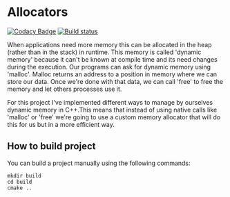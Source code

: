# Allocators

[![Codacy Badge](https://api.codacy.com/project/badge/Grade/5a1b7ace732d409ea84d34316e721935)](https://www.codacy.com/manual/VladimirBalun/Allocators?utm_source=github.com&amp;utm_medium=referral&amp;utm_content=VladimirBalun/Allocators&amp;utm_campaign=Badge_Grade)
[![Build status](https://ci.appveyor.com/api/projects/status/ovh0o2eioj04f610?svg=true)](https://ci.appveyor.com/project/VladimirBalun/allocators)

When applications need more memory this can be allocated in the heap (rather than in the stack) in runtime. 
This memory is called 'dynamic memory' because it can't be known at compile time and its need changes 
during the execution. Our programs can ask for dynamic memory using 'malloc'. Malloc returns an address to 
a position in memory where we can store our data. Once we're done with that data, we can call 'free' to 
free the memory and let others processes use it.

For this project I've implemented different ways to manage by ourselves dynamic memory in C++.This means 
that instead of using native calls like 'malloc' or 'free' we're going to use a custom memory allocator
that will do this for us but in a more efficient way.

## How to build project

You can build a project manually using the following commands:

    mkdir build
    cd build
    cmake ..
    